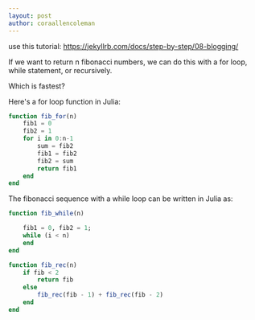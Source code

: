```yaml
---
layout: post
author: coraallencoleman
---
```


use this tutorial: 
https://jekyllrb.com/docs/step-by-step/08-blogging/

If we want to return n fibonacci numbers, we can do this with a for loop, while statement, or recursively. 

Which is fastest?

Here's a for loop function in Julia:
```julia
function fib_for(n)
    fib1 = 0
    fib2 = 1
    for i in 0:n-1
        sum = fib2
        fib1 = fib2
        fib2 = sum
        return fib1
    end
end
```

The fibonacci sequence with a while loop can be written in Julia as:
```julia
function fib_while(n)

    fib1 = 0, fib2 = 1;
    while (i < n)
    end
end
```

```julia
function fib_rec(n)
    if fib < 2
        return fib
    else
        fib_rec(fib - 1) + fib_rec(fib - 2)
    end
end

```